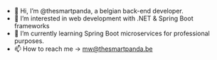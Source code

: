 - 👋 Hi, I’m @thesmartpanda, a belgian back-end developer.
- 👀 I’m interested in web development with .NET & Spring Boot frameworks
- 🌱 I’m currently learning Spring Boot microservices for professional purposes.
- 📫 How to reach me -> mw@thesmartpanda.be
